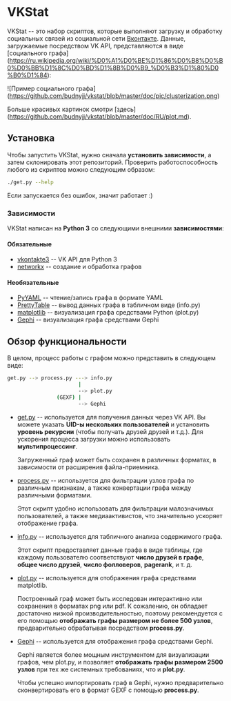 # VKStat

VKStat -- это набор скриптов, которые выполняют загрузку и обработку
социальных связей из социальной сети [Вконтакте](https://vk.com).
Данные, загружаемые посредством VK API, представляются в виде 
[социального графа]
(https://ru.wikipedia.org/wiki/%D0%A1%D0%BE%D1%86%D0%B8%D0%B0%D0%BB%D1%8C%D0%BD%D1%8B%D0%B9_%D0%B3%D1%80%D0%B0%D1%84):

![Пример социального графа]
(https://github.com/budnyjj/vkstat/blob/master/doc/pic/clusterization.png)

Больше красивых картинок смотри [здесь]
(https://github.com/budnyjj/vkstat/blob/master/doc/RU/plot.md).

## Установка

Чтобы запустить VKStat, нужно сначала **установить зависимости**,
а затем склонировать этот репозиторий.
Проверить работоспособность любого из скриптов можно следующим образом:

```bash
./get.py --help
```

Если запускается без ошибок, значит работает :)

### Зависимости

VKStat написан на **Python 3** со следующими внешними **зависимостями**:

#### Обязательные

* [vkontakte3](https://github.com/budnyjj/vkontakte3) --
VK API для Python 3
* [networkx](https://networkx.github.io/) --
создание и обработка графов

#### Необязательные

* [PyYAML](https://pypi.python.org/pypi/PyYAML) --
чтение/запись графа в формате YAML
* [PrettyTable](https://pypi.python.org/pypi/PrettyTable) --
вывод данных графа в табличном виде (info.py)
* [matplotlib](http://matplotlib.org/) -- визуализация графа средствами Python
(plot.py)
* [Gephi](http://gephi.github.io/) -- визуализация графа средствами Gephi

## Обзор функциональности

В целом, процесс работы с графом можно представить в следующем виде:

```bash
get.py --> process.py ---> info.py
                       |
                       --> plot.py
                (GEXF) |
                       --> Gephi
```

* [get.py](https://github.com/budnyjj/vkstat/blob/master/get.py) --
  используется для получения данных через VK API.
  Вы можете указать **UID-ы нескольких пользователей**
  и установить **уровень рекурсии** (чтобы получать друзей друзей и т.д.). 
  Для ускорения процесса загрузки можно использовать **мультипроцессинг**.

  Загруженный граф может быть сохранен в различных форматах,
  в зависимости от расширения файла-приемника.

* [process.py](https://github.com/budnyjj/vkstat/blob/master/process.py) --
  используется для фильтрации узлов графа по различным признакам,
  а также конвертации графа между различными форматами.

  Этот скрипт удобно использовать для фильтрации малозначимых пользователей,
  а также медиаактивистов, что значительно ускоряет отображение графа.

* [info.py](https://github.com/budnyjj/vkstat/blob/master/info.py) --
  используется для табличного анализа содержимого графа.

  Этот скрипт предоставляет данные графа в виде таблицы, где каждому пользователю
  соответствуют **число друзей в графе**, **общее число друзей**, **число фолловеров**,
  **pagerank**, и т. д.

* [plot.py](https://github.com/budnyjj/vkstat/blob/master/plot.py) --
  используется для отображения графа средствами matplotlib.

  Построенный граф может быть исследован интерактивно или сохранения
  в форматах png или pdf.
  К сожалению, он обладает достаточно низкой производительностью,
  поэтому рекомендуется с его помощью **отображать графы размером не более 500 узлов**,
  предварительно обрабатывая посредством **process.py**.

* [Gephi](http://gephi.github.io/) --
  используется для отображения графа средствами Gephi.
 
  Gephi является более мощным инструментом для визуализации графов, чем plot.py,
  и позволяет **отображать графы размером 2500 узлов** при тех же системных требованиях,
  что и **plot.py**.
  
  Чтобы успешно импортировать граф в Gephi, нужно предварительно
  сконвертировать его в формат GEXF c помощью **process.py**.
